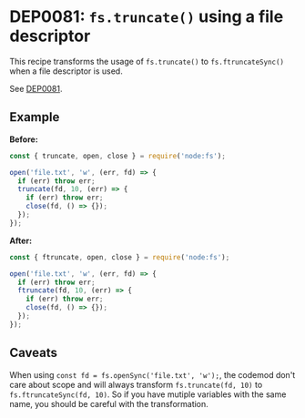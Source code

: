 # DEP0081: `fs.truncate()` using a file descriptor

This recipe transforms the usage of `fs.truncate()` to `fs.ftruncateSync()` when a file descriptor is used.

See [DEP0081](https://nodejs.org/api/deprecations.html#DEP0081).

## Example

**Before:**
```js
const { truncate, open, close } = require('node:fs');

open('file.txt', 'w', (err, fd) => {
  if (err) throw err;
  truncate(fd, 10, (err) => {
    if (err) throw err;
    close(fd, () => {});
  });
});
```

**After:**
```js
const { ftruncate, open, close } = require('node:fs');

open('file.txt', 'w', (err, fd) => {
  if (err) throw err;
  ftruncate(fd, 10, (err) => {
    if (err) throw err;
    close(fd, () => {});
  });
});
```

## Caveats

When using `const fd = fs.openSync('file.txt', 'w');`, the codemod don't care about scope and will always transform `fs.truncate(fd, 10)` to `fs.ftruncateSync(fd, 10)`. So if you have mutiple variables with the same name, you should be careful with the transformation.

